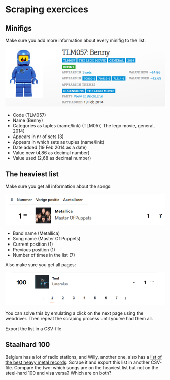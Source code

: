 # Scraping exercices

## Minifigs

Make sure you add more information about every minifig to the list.

![](files/2022-03-24-14-31-32.png)

* Code (TLM057)
* Name (Benny)
* Categories as tuples (name/link) (TLM057, The lego movie, general, 2014)
* Appears in nr of sets (3)
* Appears in which sets as tuples (name/link)
* Date added (19 Feb 2014 as a date)
* Value new (4,86 as decimal number)
* Value used (2,68 as decimal number)

## The heaviest list

Make sure you get all information about the songs:

![](files/2022-03-24-15-10-36.png)

* Band name (Metallica)
* Song name (Master Of Puppets)
* Current position (1)
* Previous position (1)
* Number of times in the list (7)

Also make sure you get all pages:

![](files/2022-03-24-15-11-57.png)

You can solve this by emulating a click on the next page using the webdriver. Then repeat the scraping process until you've had them all.

Export the list in a CSV-file

## Staalhard 100

Belgium has a lot of radio stations, and Willy, another one, also has a [list of the best heavy metal records](https://www.willy.radio/hitlijsten/staalhard-100-bekijk-de-lijst). Scrape it and export this list in another CSV-file. Compare the two: which songs are on the heaviest list but not on the steel-hard 100 and visa versa? Which are on both?
